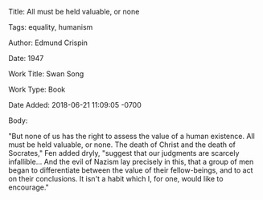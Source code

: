 Title:  All must be held valuable, or none

Tags:   equality, humanism

Author: Edmund Crispin

Date:   1947

Work Title: Swan Song

Work Type: Book

Date Added: 2018-06-21 11:09:05 -0700

Body: 

"But none of us has the right to assess the value of a human existence. All must be held valuable, or none. The death of Christ and the death of Socrates," Fen added dryly, "suggest that our judgments are scarcely infallible... And the evil of Nazism lay precisely in this, that a group of men began to differentiate between the value of their fellow-beings, and to act on their conclusions. It isn't a habit which I, for one, would like to encourage."

